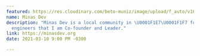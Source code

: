```yaml
---
featured: https://res.cloudinary.com/beto-muniz/image/upload/f_auto/v1615490850/minasdev-logo_1_yhr7rx.png
name: Minas Dev
description: "Minas Dev is a local community in \U0001F1E7\U0001F1F7 for software
  engineers that I am Co-founder and Leader."
link: https://minasdev.org
date: 2021-03-10 9:00 PM -0300

---
```

